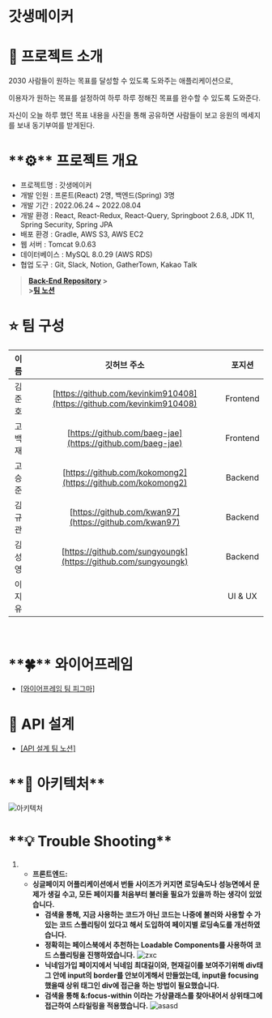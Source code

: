 # 갓생메이커

# 👏 프로젝트 소개

2030 사람들이 원하는 목표를 달성할 수 있도록 도와주는 애플리케이션으로,

이용자가 원하는 목표를 설정하여 하루 하루 정해진 목표를 완수할 수 있도록 도와준다.

자신이 오늘 하루 했던 목표 내용을 사진을 통해 공유하면 사람들이 보고 응원의 메세지를 보내 동기부여를 받게된다.

# \***\*⚙️\*\*** 프로젝트 개요

- 프로젝트명 : 갓생메이커
- 개발 인원 : 프론트(React) 2명, 백엔드(Spring) 3명
- 개발 기간 : 2022.06.24 ~ 2022.08.04
- 개발 환경 : React, React-Redux, React-Query, Springboot 2.6.8, JDK 11, Spring Security, Spring JPA
- 배포 환경 : Gradle, AWS S3, AWS EC2
- 웹 서버 : Tomcat 9.0.63
- 데이터베이스 : MySQL 8.0.29 (AWS RDS)
- 협업 도구 : Git, Slack, Notion, GatherTown, Kakao Talk

> **[Back-End Repository](https://github.com/hacksagona/Project_BackEnd) ><br> >[팀 노션](https://www.notion.so/5-2de18c593e1e409d817f6ebe79b36bab)**

# ⭐️ 팀 구성

|  이름  |                              깃허브 주소                               |  포지션  |
| :----: | :--------------------------------------------------------------------: | :------: |
| 김준호 | [https://github.com/kevinkim910408](https://github.com/kevinkim910408) | Frontend |
| 고백재 |       [https://github.com/baeg-jae](https://github.com/baeg-jae)       | Frontend |
| 고승준 |      [https://github.com/kokomong2](https://github.com/kokomong2)      | Backend  |
| 김규관 |         [https://github.com/kwan97](https://github.com/kwan97)         | Backend  |
| 김성영 |     [https://github.com/sungyoungk](https://github.com/sungyoungk)     | Backend  |
| 이지유 |                                                                        | UI & UX  |

<br>

# \***\*🍀\*\*** 와이어프레임

- [[와이어프레임 팀 피그마]](https://www.figma.com/file/jwyyh1kwYKJVD9LoQMnypT/Untitled?node-id=0%3A1)

# 💛 API 설계

- [[API 설계 팀 노션]](https://www.notion.so/8991a35585474adcb5778b9d38e0e6df?v=0ec066f3839b4309ab13abe09d446377)

# \***\*🧩 아키텍처\*\***

![아키텍처](https://user-images.githubusercontent.com/59503331/179120642-e22f3438-72ec-411b-9933-5a48eb2d9733.png)

# \***\*💡 Trouble Shooting\*\***

1. - **프론트엔드:**
   - **싱글페이지 어플리케이션에서 번들 사이즈가 커지면 로딩속도나 성능면에서 문제가 생길 수고, 모든 페이지를 처음부터 불러올 필요가 있을까 하는 생각이 있었습니다.**
     - **검색을 통해, 지금 사용하는 코드가 아닌 코드는 나중에 불러와 사용할 수 가 있는 코드 스플리팅이 있다고 해서 도입하여 페이지별 로딩속도를 개선하였습니다.**
     - **정확히는 페이스북에서 추천하는 Loadable Components를 사용하여 코드 스플리팅을 진행하였습니다.**
       ![zxc](https://user-images.githubusercontent.com/59503331/178904370-d7e2c699-d718-400a-8b15-74f3c5188c5c.PNG)
     - **닉네임가입 페이지에서 닉네임 최대길이와, 현재길이를 보여주기위해 div태그 안에 input의 border를 안보이게해서 만들었는데, input을 focusing 했을때 상위 태그인 div에 접근을 하는 방법이 필요했습니다.**
     - **검색을 통해 &:focus-within 이라는 가상클래스를 찾아내어서 상위태그에 접근하여 스타일링을 적용했습니다.**
       ![asasd](https://user-images.githubusercontent.com/59503331/178904368-02b1a738-765d-4a59-9923-f575851a5af9.PNG)
